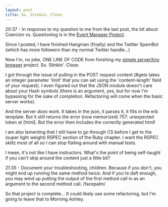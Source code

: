 ```yaml
---
layout: post
title: So. Stinkin. Close.
---
```


20:37 - In response to my question to me from the last post, the bit about Coercion vs. Questioning is in the [Event Manager Project](http://tutorials.jumpstartlab.com/projects/eventmanager.html#iteration-2:-cleaning-up-our-zip-codes).

Since I posted, I have finished Hangman (finally) and the Twitter SpamBot (which has more followers than my normal Twitter handle...)

Now I'm, no joke, ONE LINE OF CODE from finishing my [simple server/tiny browser](http://www.theodinproject.com/ruby-programming/ruby-on-the-web) project. So. Stinkin'. Close.

I got through the issue of pulling in the POST request content (#gets takes an integer parameter 'limit' that you can set using the 'content-length' field of your request). I even figured out that the JSON module doesn't care about your Hash symbols (there is an argument, yes, but for now I'm bypassing for the sake of completion. Refactoring will come when the basic server works).

And the server *does* work. It takes in the json, it parses it, it fills in the erb template. But it still returns the error (now memorized) 757: unexpected token at [html]. But the error then includes the correctly generated html!

I am also lamenting that I still have to go through CS before I get to the (super light weight) RSPEC section of the Ruby chapter. I want the RSPEC skillz most of all so I can stop flailing around with manual tests.

I mean, it's not like I have instructors. What's the point of being self-taught if you can't skip around the content just a little bit?

21:35 - Document your troubleshooting, children. Because if you don't, you might end up running the same method twice. And if you're daft enough, you may wind up putting the output of the first method call in as an argument to the second method call. /facepalm/

So that project is complete... It could likely use some refactoring, but I'm going to leave that to Morning Ashley.